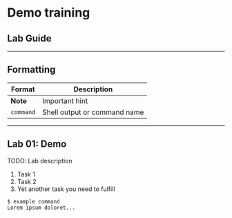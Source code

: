 # Demo training

## Lab Guide

---

## Formatting

| Format | Description |
| ------ | ----------- |
| **Note** | Important hint |
| `command` | Shell output or command name |

---

## Lab 01: Demo

TODO: Lab description

1. Task 1
2. Task 2
3. Yet another task you need to fulfill

```shell
$ example command
Lorem ipsum doloret...
```
